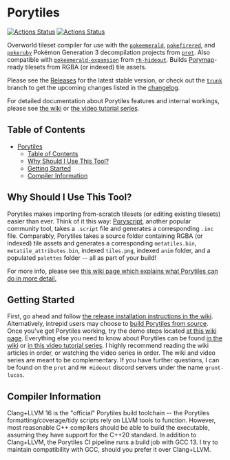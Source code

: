 # Porytiles

[![Actions Status](https://github.com/grunt-lucas/porytiles/workflows/Porytiles%20Develop%20Branch%20Build/badge.svg)](https://github.com/grunt-lucas/porytiles/actions)
[![Actions Status](https://github.com/grunt-lucas/porytiles/workflows/Porytiles%20Nightly%20Release/badge.svg)](https://github.com/grunt-lucas/porytiles/actions)

Overworld tileset compiler for use with the [`pokeemerald`](https://github.com/pret/pokeemerald),
[`pokefirered`](https://github.com/pret/pokefirered), and [`pokeruby`](https://github.com/pret/pokeruby) Pokémon
Generation 3 decompilation projects from [`pret`](https://github.com/pret). Also compatible with
[`pokeemerald-expansion`](https://github.com/rh-hideout/pokeemerald-expansion) from [`rh-hideout`](https://github.com/rh-hideout).
Builds [Porymap](https://github.com/huderlem/porymap)-ready tilesets from RGBA (or indexed) tile assets.

Please see the [Releases](https://github.com/grunt-lucas/porytiles/releases) for the latest stable version, or check out
the [`trunk`](https://github.com/grunt-lucas/porytiles/tree/trunk) branch to get the upcoming changes listed in the
[changelog](https://github.com/grunt-lucas/porytiles/blob/trunk/CHANGELOG.md).

For detailed documentation about Porytiles features and internal workings, please see
[the wiki](https://github.com/grunt-lucas/porytiles/wiki) or [the video tutorial series](https://www.youtube.com/watch?v=dQw4w9WgXcQ).

## Table of Contents
- [Porytiles](#porytiles)
  - [Table of Contents](#table-of-contents)
  - [Why Should I Use This Tool?](#why-should-i-use-this-tool)
  - [Getting Started](#getting-started)
  - [Compiler Information](#compiler-information)

## Why Should I Use This Tool?

Porytiles makes importing from-scratch tilesets (or editing existing tilesets) easier than ever. Think of it this way:
[Poryscript](https://github.com/huderlem/poryscript), another popular community tool, takes a `.script` file and generates a
corresponding `.inc` file. Comparably, Porytiles takes a source folder containing RGBA (or indexed) tile assets and generates
a corresponding `metatiles.bin`, `metatile_attributes.bin`, indexed `tiles.png`, indexed `anim` folder, and a populated `palettes`
folder -- all as part of your build!

For more info, please see
[this wiki page which explains what Porytiles can do in more detail.](https://github.com/grunt-lucas/porytiles/wiki/Why-Should-I-Use-This-Tool%3F)

## Getting Started

First, go ahead and follow [the release installation instructions in the wiki](https://github.com/grunt-lucas/porytiles/wiki/Installing-A-Release).
Alternatively, intrepid users may choose to [build Porytiles from source](https://github.com/grunt-lucas/porytiles/wiki/Building-From-Source).
Once you've got Porytiles working, try the demo steps located [at this wiki page](https://github.com/grunt-lucas/porytiles/wiki/My-First-Demo).
Everything else you need to know about Porytiles can be found [in the wiki](https://github.com/grunt-lucas/porytiles/wiki)
or [in this video tutorial series](https://www.youtube.com/watch?v=dQw4w9WgXcQ). I highly recommend reading the wiki
articles in order, or watching the video series in order. The wiki and video series are meant to be complementary. If
you have further questions, I can be found on the `pret` and `RH Hideout` discord servers under the name `grunt-lucas`.

## Compiler Information

Clang+LLVM 16 is the "official" Porytiles build toolchain -- the Porytiles formatting/coverage/tidy scripts rely on LLVM
tools to function. However, most reasonable C++ compilers should be able to build the executable, assuming they have
support for the C++20 standard. In addition to Clang+LLVM, the Porytiles CI pipeline runs a build job with GCC 13. I
try to maintain compatibility with GCC, should you prefer it over Clang+LLVM.
